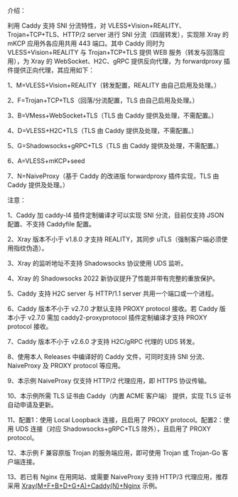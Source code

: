 介绍：

利用 Caddy 支持 SNI 分流特性，对 VLESS+Vision+REALITY、Trojan+TCP+TLS、HTTP/2 server 进行 SNI 分流（四层转发），实现除 Xray 的 mKCP 应用外各应用共用 443 端口。其中 Caddy 同时为 VLESS+Vision+REALITY 与 Trojan+TCP+TLS 提供 WEB 服务（转发与回落应用），为 Xray 的 WebSocket、H2C、gRPC 提供反向代理，为 forwardproxy 插件提供正向代理，其应用如下：

1、M=VLESS+Vision+REALITY（转发配置，REALITY 由自己启用及处理。）

2、F=Trojan+TCP+TLS（回落/分流配置，TLS 由自己启用及处理。）

3、B=VMess+WebSocket+TLS（TLS 由 Caddy 提供及处理，不需配置。）

4、D=VLESS+H2C+TLS（TLS 由 Caddy 提供及处理，不需配置。）

5、G=Shadowsocks+gRPC+TLS（TLS 由 Caddy 提供及处理，不需配置。）

6、A=VLESS+mKCP+seed

7、N=NaiveProxy（基于 Caddy 的改进版 forwardproxy 插件实现，TLS 由 Caddy 提供及处理。）

注意：

1、Caddy 加 caddy-l4 插件定制编译才可以实现 SNI 分流，目前仅支持 JSON 配置、不支持 Caddyfile 配置。

2、Xray 版本不小于 v1.8.0 才支持 REALITY，其同步 uTLS（强制客户端必须使用指纹伪造）。

3、Xray 的监听地址不支持 Shadowsocks 协议使用 UDS 监听。

4、Xray 的 Shadowsocks 2022 新协议提升了性能并带有完整的重放保护。

5、Caddy 支持 H2C server 与 HTTP/1.1 server 共用一个端口或一个进程。

6、Caddy 版本不小于 v2.7.0 才默认支持 PROXY protocol 接收。若 Caddy 版本小于 v2.7.0 需加 caddy2-proxyprotocol 插件定制编译才支持 PROXY protocol 接收。

7、Caddy 版本不小于 v2.6.0 才支持 H2C/gRPC 代理的 UDS 转发。

8、使用本人 Releases 中编译好的 Caddy 文件，可同时支持 SNI 分流、NaiveProxy 及 PROXY protocol 等应用。

9、本示例 NaiveProxy 仅支持 HTTP/2 代理应用，即 HTTPS 协议传输。

10、本示例所需 TLS 证书由 Caddy（内置 ACME 客户端） 提供，实现 TLS 证书自动申请及更新。

11、配置1：使用 Local Loopback 连接，且启用了 PROXY protocol。配置2：使用 UDS 连接（对应 Shadowsocks+gRPC+TLS 除外），且启用了 PROXY protocol。

12、本示例 F 兼容原版 Trojan 的服务端应用，即可使用 Trojan 或 Trojan-Go 客户端连接。

13、若已有 Nginx 在用网站、或需要 NaiveProxy 支持 HTTP/3 代理应用，推荐采用 [Xray(M+F+B+D+G+A)+Caddy(N)+Nginx](https://github.com/lxhao61/integrated-examples/tree/main/Xray(M%2BF%2BB%2BD%2BG%2BA)%2BCaddy(N)%2BNginx) 示例。
